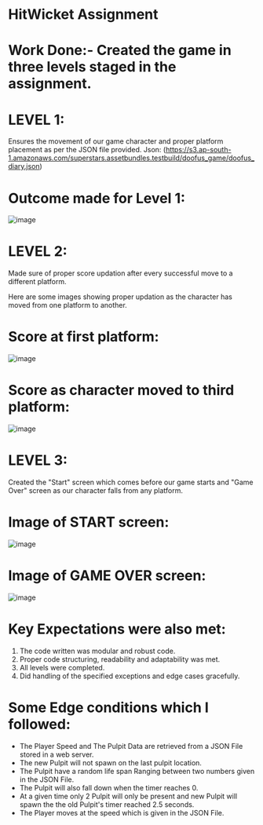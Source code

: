 # HitWicket Assignment

# Work Done:-  Created the game in three levels staged in the assignment.

# LEVEL 1:

Ensures the movement of our game character and proper platform placement as per the JSON file provided. Json: (https://s3.ap-south-1.amazonaws.com/superstars.assetbundles.testbuild/doofus_game/doofus_diary.json)

# Outcome made for Level 1: 

![image](https://github.com/sumitpoonia57/HitWicket-Assignment/assets/90952998/8ee32684-c99b-423b-b14a-687184bb3b93)

# LEVEL 2: 

Made sure of proper score updation after every successful move to a different platform.

Here are some images showing proper updation as the character has moved from one platform to another.

# Score at first platform:

![image](https://github.com/sumitpoonia57/HitWicket-Assignment/assets/90952998/167637b5-cce2-4807-bdd4-7f9f44b6fbb1)

# Score as character moved to third platform:

![image](https://github.com/sumitpoonia57/HitWicket-Assignment/assets/90952998/ca495053-abd2-4bd4-b7ad-047472689845)


# LEVEL 3: 

Created the "Start" screen which comes before our game starts and "Game Over" screen as our character falls from any platform.

# Image of START screen:

![image](https://github.com/sumitpoonia57/HitWicket-Assignment/assets/90952998/9b9e86b5-6136-4feb-af01-37bf12534cb4)

# Image of GAME OVER screen:

![image](https://github.com/sumitpoonia57/HitWicket-Assignment/assets/90952998/0bcd3bae-de51-491a-8027-b73b85e989e1)


# Key Expectations were also met:
1. The code written was modular and robust code.
2. Proper code structuring, readability and adaptability was met.
3. All levels were completed.
4. Did handling of the specified exceptions and edge cases gracefully.

# Some Edge conditions which I followed:

- The Player Speed and The Pulpit Data are retrieved from a JSON File stored in a web server.
- The new Pulpit will not spawn on the last pulpit location.
- The Pulpit have a random life span Ranging between two numbers given in the JSON File.
- The Pulpit will also fall down when the timer reaches 0.
- At a given time only 2 Pulpit will only be present and new Pulpit will spawn the the old Pulpit's timer reached 2.5 seconds.
- The Player moves at the speed which is given in the JSON File.                                                                            
                                                                        
                                                                            
